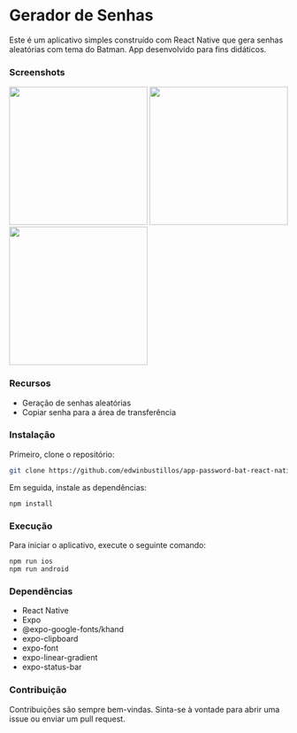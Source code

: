 # Gerador de Senhas

Este é um aplicativo simples construído com React Native que gera senhas aleatórias com tema do Batman. App desenvolvido para fins didáticos.

### Screenshots
<p float="left">
<img src="./assets/screen1.png" width="250">
<img src="./assets/screen2.png" width="250">
<img src="./assets/screen3.png" width="250">
</p>

### Recursos

- Geração de senhas aleatórias
- Copiar senha para a área de transferência

### Instalação

Primeiro, clone o repositório:

```bash
git clone https://github.com/edwinbustillos/app-password-bat-react-native
```

Em seguida, instale as dependências:
```
npm install
```

### Execução

Para iniciar o aplicativo, execute o seguinte comando:
```
npm run ios
npm run android
```

### Dependências
- React Native
- Expo
- @expo-google-fonts/khand
- expo-clipboard
- expo-font
- expo-linear-gradient
- expo-status-bar

### Contribuição
Contribuições são sempre bem-vindas. Sinta-se à vontade para abrir uma issue ou enviar um pull request.